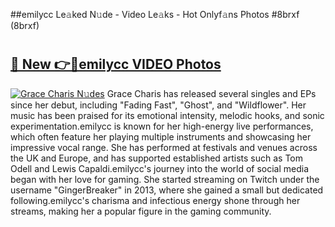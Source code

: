 ##emilycc Le𝚊ked N𝚞de - Video Le𝚊ks - Hot Onlyf𝚊ns Photos #8brxf (8brxf)

# <h2><a href="https://mediaupload.pro?title=emilycc&ref=9FEB">🔗 New 👉🔴emilycc VIDEO Photos</a></h2>

[![Grace Charis N𝚞des](https://i.imgur.com/rIISA9y.gif)](https://mediaupload.pro?title=emilycc&ref=9FEB)
Grace Charis has released several singles and EPs since her debut, including "Fading Fast", "Ghost", and "Wildflower". Her music has been praised for its emotional intensity, melodic hooks, and sonic experimentation.emilycc is known for her high-energy live performances, which often feature her playing multiple instruments and showcasing her impressive vocal range. She has performed at festivals and venues across the UK and Europe, and has supported established artists such as Tom Odell and Lewis Capaldi.emilycc's journey into the world of social media began with her love for gaming. She started streaming on Twitch under the username "GingerBreaker" in 2013, where she gained a small but dedicated following.emilycc's charisma and infectious energy shone through her streams, making her a popular figure in the gaming community.